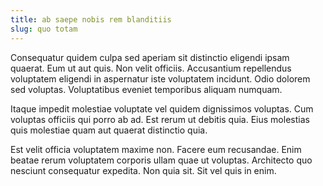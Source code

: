 ```yaml
---
title: ab saepe nobis rem blanditiis
slug: quo totam
---
```


Consequatur quidem culpa sed aperiam sit distinctio eligendi ipsam quaerat. Eum ut aut quis. Non velit officiis. Accusantium repellendus voluptatem eligendi in aspernatur iste voluptatem incidunt. Odio dolorem sed voluptas. Voluptatibus eveniet temporibus aliquam numquam.

Itaque impedit molestiae voluptate vel quidem dignissimos voluptas. Cum voluptas officiis qui porro ab ad. Est rerum ut debitis quia. Eius molestias quis molestiae quam aut quaerat distinctio quia.

Est velit officia voluptatem maxime non. Facere eum recusandae. Enim beatae rerum voluptatem corporis ullam quae ut voluptas. Architecto quo nesciunt consequatur expedita. Non quia sit. Sit vel quis in enim.
